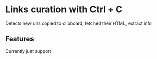 # Links curation with Ctrl + C
Detects new urls copied to clipboard, fetched their HTML, extract info

## Features
Currently just support <title> tag, h1, h2, h3 headings and meta name
## Requirements 
Python 3.10+

## Clone this repository 
'$ git clone https://github.com/Lilvutra/link_tracker'
'$ cd link_tracker'

## Install dependencies
For MacOS, Chromium:
'''bash
    $ pip install playright beautifulsoup4 sqlite3 pyperclip
    $ playwright install chromium

## Run
'''bash
    $ python link_listener.py


May links would come your way
























































